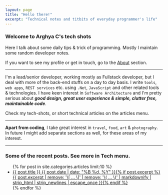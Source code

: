 ```yaml
---
layout: page
title: "Hello there!"
excerpt: "Technical notes and titbits of everyday programmer's life"
---
```


### Welcome to Arghya C's tech shots

Here I talk about some daily tips & trick of programming. 
Mostly I maintain some random developer notes.

If you want to see my profile or get in touch, go to the [About](/about) section.

----

I'm a lead/senior developer, working mostly as Fullstack developer, but I deal with more of the back-end stuffs on a day to day basis. I write `tools`, `web apps`, `REST services` etc. using `.Net`, `JavaScript` and other related tools & technologies. I have keen interest in `Software Architecture` and I'm pretty serious about ***good design, great user experience & simple, clutter free, maintainable code***.

Check my tech-shots, or short technical articles on the articles menu.

----

**Apart from coding**, I take great interest in `travel`, `food`, `art` & `photography`. In future I might add separate sections as well, for these areas of my interest.

----

### Some of the recent posts. See more in Tech menu.

<!--site.posts >> site.categories.articles-->
<!--
{% unless post.categories contains "notes"%}
html
{% endunless %}
-->
<ul class="post-list">
{% for post in site.categories.articles limit:10 %}
  <li><article><a href="{{ site.url }}{{ post.url }}">{{ post.title }} <span class="entry-date"><time datetime="{{ post.date | date_to_xmlschema }}">{{ post.date | date: "%B %d, %Y" }}</time></span>{% if post.excerpt %} <span class="excerpt">{{ post.excerpt | remove: '\[ ... \]' | remove: '\( ... \)' | markdownify | strip_html | strip_newlines | escape_once }}</span>{% endif %}</a></article></li>
{% endfor %}
</ul>